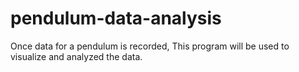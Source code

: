 # pendulum-data-analysis
Once data for a pendulum is recorded, This program will be used to visualize and analyzed the data.
